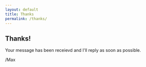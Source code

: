 ```yaml
---
layout: default
title: Thanks
permalink: /thanks/
---
```


## Thanks!

Your message has been receievd and I'll reply as soon as possible.

/Max
